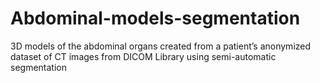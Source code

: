 # Abdominal-models-segmentation
3D models of the abdominal organs created from a patient’s anonymized dataset of CT images from DICOM Library using semi-automatic segmentation
